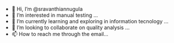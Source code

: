 - 👋 Hi, I’m @sravanthiannugula
- 👀 I’m interested in manual testing  ...
- 🌱 I’m currently learning and exploring in information tecnology ...
- 💞️ I’m looking to collaborate on quality analysis ...
- 📫 How to reach me through the email...

<!---
sravanthiannugula/sravanthiannugula is a ✨ special ✨ repository because its `README.md` (this file) appears on your GitHub profile.
You can click the Preview link to take a look at your changes.
--->
